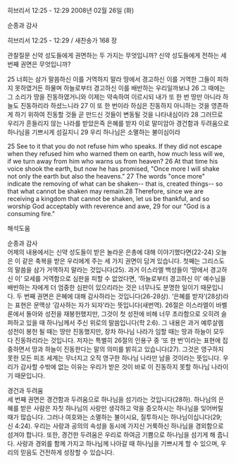 히브리서 12:25 - 12:29 
2008년 02월 26일 (화)

순종과 감사



히브리서 12:25 - 12:29 / 새찬송가 168 장


관찰질문
신약 성도들에게 권면하는 두 가지는 무엇입니까? 
신약 성도들에게 전하는 세 번째 권면은 무엇입니까? 

25 너희는 삼가 말씀하신 이를 거역하지 말라 땅에서 경고하신 이를 거역한 그들이 피하지 못하였거든 하물며 하늘로부터 경고하신 이를 배반하는 우리일까보냐 
26 그 때에는 그 소리가 땅을 진동하였거니와 이제는 약속하여 이르시되 내가 또 한 번 땅만 아니라 하늘도 진동하리라 하셨느니라 27 이 또 한 번이라 하심은 진동하지 아니하는 것을 영존하게 하기 위하여 진동할 것들 곧 만드신 것들이 변동될 것을 나타내심이라 28 그러므로 우리가 흔들리지 않는 나라를 받았은즉 은혜를 받자 이로 말미암아 경건함과 두려움으로 하나님을 기쁘시게 섬길지니 29 우리 하나님은 소멸하는 불이심이라 

25 See to it that you do not refuse him who speaks. If they did not escape when they refused him who warned them on earth, how much less will we, if we turn away from him who warns us from heaven? 26 At that time his voice shook the earth, but now he has promised, "Once more I will shake not only the earth but also the heavens." 27 The words "once more" indicate the removing of what can be shaken-- that is, created things-- so that what cannot be shaken may remain.28 Therefore, since we are receiving a kingdom that cannot be shaken, let us be thankful, and so worship God acceptably with reverence and awe, 29 for our "God is a consuming fire."

해석도움





순종과 감사  
어제의 내용에서는 신약 성도들이 받은 놀라운 은총에 대해 이야기했다면(22-24) 오늘은 이 같은 축복을 받은 우리에게 주는 세 가지 권면이 담겨 있습니다. 첫째는 그리스도의 말씀을 삼가 거역하지 말라는 것입니다(25). 과거 이스라엘 백성들이 ‘땅에서 경고하신 이’ 모세를 거역함으로 심판을 피할 수 없었다면, ‘하늘로부터 경고하신 이’ 예수님을 배반하는 자에게 더 엄중한 심판이 있으리라는 것은 너무나도 분명한 일이기 때문입니다. 두 번째 권면은 은혜에 대해 감사하라는 것입니다(26-28상). ‘은혜를 받자’(28상)라는 표현은 문맥상 ‘감사하는 자가 되자’라는 뜻입니다(새번역). 26절은 이스라엘이 바벨론에서 돌아와 성전을 재봉헌했지만, 그것이 첫 성전에 비해 너무 초라함으로 오히려 슬퍼하고 있을 때 하나님께서 주신 위로의 말씀입니다(학 2:6). 그 내용은 과거 예루살렘 성전이 봉헌 될 때는 땅만 진동했지만, 장차 하나님 나라가 임할 때는 땅과 하늘이 모두 다 진동하리라는 것입니다. 저자는 특별히 26절의 인용구 중 ‘또 한 번’이라는 표현에 집중하면서 땅과 하늘이 진동한다는 말의 의미를 밝히고 있습니다(27). 그것은 영구하지 못한 모든 피조 세계는 무너지고 오직 영구한 하나님 나라만 남을 것이라는 뜻입니다. 우리가 감사할 수밖에 없는 이유는 우리가 받은 것이 바로 이 진동하지 못할 하나님 나라이기 때문입니다.  

경건과 두려움  
세 번째 권면은 경건함과 두려움으로 하나님을 섬기라는 것입니다(28하). 하나님의 은혜를 받은 사람은 자칫 하나님의 사랑만 생각하고 악을 증오하시는 하나님을 잊어버릴 때가 많습니다. 그러나 여호와는 소멸하는 불이시요, 질투하시는 하나님이십니다(29; 신 4:24). 우리는 사랑과 공의의 속성을 동시에 가지신 거룩하신 하나님을 경외함으로 섬겨야 합니다. 또한, 경건한 두려움은 우리로 하여금 기쁨으로 하나님을 섬기게 해 줍니다. 사랑과 경외를 함께 가지고 하나님께 나아갈 때 하나님을 기쁘시게 할 수 있으며, 우리의 믿음도 건전하게 성장할 수 있습니다.